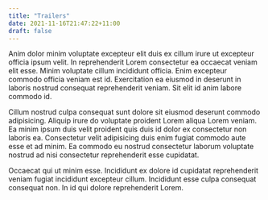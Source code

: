 ```yaml
---
title: "Trailers"
date: 2021-11-16T21:47:22+11:00
draft: false
---
```

Anim dolor minim voluptate excepteur elit duis ex cillum irure ut excepteur officia ipsum velit. In reprehenderit Lorem consectetur ea occaecat veniam elit esse. Minim voluptate cillum incididunt officia. Enim excepteur commodo officia veniam est id. Exercitation ea eiusmod in deserunt in laboris nostrud consequat reprehenderit veniam. Sit elit id anim labore commodo id.

Cillum nostrud culpa consequat sunt dolore sit eiusmod deserunt commodo adipisicing. Aliquip irure do voluptate proident Lorem aliqua Lorem veniam. Ea minim ipsum duis velit proident quis duis id dolor ex consectetur non laboris ea. Consectetur velit adipisicing duis enim fugiat commodo aute esse et ad minim. Ea commodo eu nostrud consectetur laborum voluptate nostrud ad nisi consectetur reprehenderit esse cupidatat.

Occaecat qui ut minim esse. Incididunt ex dolore id cupidatat reprehenderit veniam fugiat incididunt excepteur cillum. Incididunt esse culpa consequat consequat non. In id qui dolore reprehenderit Lorem.
